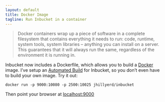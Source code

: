 ```yaml
---
layout: default
title: Docker Image
tagline: Run Inbucket in a container
---
```


> Docker containers wrap up a piece of software in a complete filesystem that
> contains everything it needs to run: code, runtime, system tools, system
> libraries – anything you can install on a server. This guarantees that it will
> always run the same, regardless of the environment it is running in.

Inbucket now includes a Dockerfile, which allows you to build a [Docker] image.
I’ve setup an [Automated Build] for Inbucket, so you don’t even have to build
your own image.  Try it out:

    docker run -p 9000:10080 -p 2500:10025 jhillyerd/inbucket

Then point your browser at [localhost:9000](http://localhost:9000/)

[Docker]:          https://www.docker.com/
[Automated Build]: https://hub.docker.com/r/jhillyerd/inbucket/

